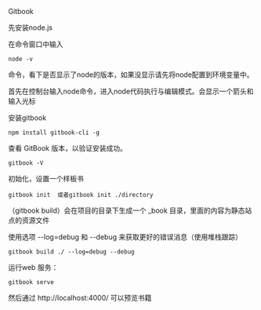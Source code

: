 Gitbook

先安装node.js

在命令窗口中输入 

```
node -v 
```

命令，看下是否显示了node的版本，如果没显示请先将node配置到环境变量中。

首先在控制台输入node命令，进入node代码执行与编辑模式。会显示一个箭头和输入光标

安装gitbook

```
npm install gitbook-cli -g 
```

查看 GitBook 版本，以验证安装成功。

```
gitbook -V
```

初始化，设置一个样板书

```
gitbook init  或者gitbook init ./directory  
```

（gitbook build）会在项目的目录下生成一个 _book 目录，里面的内容为静态站点的资源文件



使用选项 --log=debug 和 --debug 来获取更好的错误消息（使用堆栈跟踪）

```
gitbook build ./ --log=debug --debug 
```

运行web 服务：

```
gitbook serve
```

然后通过 http://localhost:4000/ 可以预览书籍
